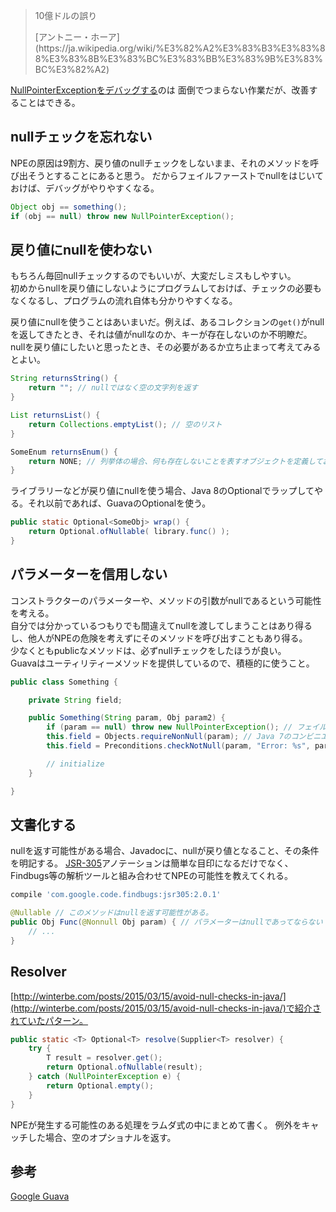 
> 10億ドルの誤り
> <footer>[アントニー・ホーア](https://ja.wikipedia.org/wiki/%E3%82%A2%E3%83%B3%E3%83%88%E3%83%8B%E3%83%BC%E3%83%BB%E3%83%9B%E3%83%BC%E3%82%A2)</footer>

[NullPointerExceptionをデバッグする](http://blog.takipi.com/java-nullpointerexception-the-one-tiny-thing-thats-killing-your-chances-of-solving-it/)のは
面倒でつまらない作業だが、改善することはできる。


## nullチェックを忘れない

NPEの原因は9割方、戻り値のnullチェックをしないまま、それのメソッドを呼び出そうとすることにあると思う。
だからフェイルファーストでnullをはじいておけば、デバッグがやりやすくなる。

```java
Object obj == something();
if (obj == null) throw new NullPointerException();
```


## 戻り値にnullを使わない

もちろん毎回nullチェックするのでもいいが、大変だしミスもしやすい。  
初めからnullを戻り値にしないようにプログラムしておけば、チェックの必要もなくなるし、プログラムの流れ自体も分かりやすくなる。

戻り値にnullを使うことはあいまいだ。例えば、あるコレクションの`get()`がnullを返してきたとき、それは値がnullなのか、キーが存在しないのか不明瞭だ。  
nullを戻り値にしたいと思ったとき、その必要があるか立ち止まって考えてみるとよい。  

```java
String returnsString() {
    return ""; // nullではなく空の文字列を返す
}

List returnsList() {
    return Collections.emptyList(); // 空のリスト
}

SomeEnum returnsEnum() {
    return NONE; // 列挙体の場合、何も存在しないことを表すオブジェクトを定義しておく
}
```

ライブラリーなどが戻り値にnullを使う場合、Java 8のOptionalでラップしてやる。それ以前であれば、GuavaのOptionalを使う。

```java
public static Optional<SomeObj> wrap() {
    return Optional.ofNullable( library.func() );
}
```


## パラメーターを信用しない
コンストラクターのパラメーターや、メソッドの引数がnullであるという可能性を考える。  
自分では分かっているつもりでも間違えてnullを渡してしまうことはあり得るし、他人がNPEの危険を考えずにそのメソッドを呼び出すこともあり得る。  
少なくともpublicなメソッドは、必ずnullチェックをしたほうが良い。  
Guavaはユーティリティーメソッドを提供しているので、積極的に使うこと。  

```java
public class Something {

    private String field;

    public Something(String param, Obj param2) {
        if (param == null) throw new NullPointerException(); // フェイルファーストでnullをはじく。
        this.field = Objects.requireNonNull(param); // Java 7のコンビニエンスメソッド。staticインポートすると便利。
        this.field = Preconditions.checkNotNull(param, "Error: %s", param2); // Guavaは%sをプレースホルダーとしてエラーメッセージを設定できる。

        // initialize
    }

}
```


## 文書化する
nullを返す可能性がある場合、Javadocに、nullが戻り値となること、その条件を明記する。 
[JSR-305](https://jcp.org/en/jsr/detail?id=305)アノテーションは簡単な目印になるだけでなく、Findbugs等の解析ツールと組み合わせてNPEの可能性を教えてくれる。  

```gradle
compile 'com.google.code.findbugs:jsr305:2.0.1'
```

```java
@Nullable // このメソッドはnullを返す可能性がある。
public Obj Func(@Nonnull Obj param) { // パラメーターはnullであってならない
    // ...
}
```


## Resolver
[http://winterbe.com/posts/2015/03/15/avoid-null-checks-in-java/](http://winterbe.com/posts/2015/03/15/avoid-null-checks-in-java/)で紹介されていたパターン。
```java
public static <T> Optional<T> resolve(Supplier<T> resolver) {
    try {
        T result = resolver.get();
        return Optional.ofNullable(result);
    } catch (NullPointerException e) {
        return Optional.empty();
    }
}
```
NPEが発生する可能性のある処理をラムダ式の中にまとめて書く。
例外をキャッチした場合、空のオプショナルを返す。


## 参考
[Google Guava](https://github.com/google/guava/wiki/UsingAndAvoidingNullExplained)
